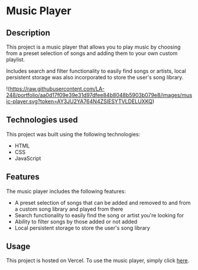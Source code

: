 # Music Player

## Description
This project is a music player that allows you to play music by choosing from a preset selection of songs and adding them to your own custom playlist.

Includes search and filter functionality to easily find songs or artists, local persistent storage was also incorporated to store the user's song library.

!(https://raw.githubusercontent.com/LA-248/portfolio/aa0d17f09e39e31d97dfee84b8048b5903b079e8/images/music-player.svg?token=AY3JU2YA764N4ZSIESYTVLDELUXKQ)

## Technologies used
This project was built using the following technologies:

- HTML
- CSS
- JavaScript

## Features
The music player includes the following features:

- A preset selection of songs that can be added and removed to and from a custom song library and played from there
- Search functionality to easily find the song or artist you're looking for
- Ability to filter songs by those added or not added
- Local persistent storage to store the user's song library

## Usage
This project is hosted on Vercel. To use the music player, simply click [here](https://try-music-player.vercel.app/).